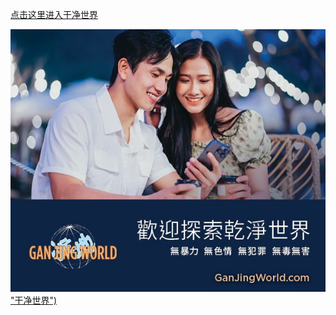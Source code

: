 [点击这里进入干净世界](https://gj.776898.xyz)

[![干净世界](https://github.com/gjsj999/gjsj999/blob/main/git-ganjing.jpg?raw=true) "干净世界")](https://gj.776898.xyz)
